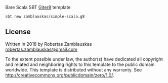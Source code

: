 Bare Scala SBT [Giter8][g8] template

```
sbt new zamblauskas/simple-scala.g8
```

License
----------------
Written in 2018 by Robertas Zamblauskas robertas.zamblauskas@gmail.com

To the extent possible under law, the author(s) have dedicated all copyright and related
and neighboring rights to this template to the public domain worldwide.
This template is distributed without any warranty. See <http://creativecommons.org/publicdomain/zero/1.0/>.

[g8]: http://www.foundweekends.org/giter8/
